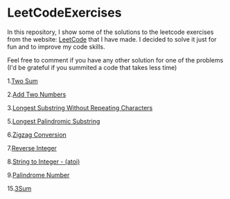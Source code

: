 # LeetCodeExercises
In this repository, I show some of the solutions to the leetcode exercises from the website: [LeetCode](https://pages.github.com/) that I have made. I decided to solve it just for fun and to improve my code skills.

Feel free to comment if you have any other solution for one of the problems (I'd be grateful if you summited a code that takes less time)


1.[Two Sum](https://leetcode.com/problems/two-sum/)

2.[Add Two Numbers](https://leetcode.com/problems/add-two-numbers/)

3.[Longest Substring Without Repeating Characters](https://leetcode.com/problems/longest-substring-without-repeating-characters/)

5.[Longest Palindromic Substring](https://leetcode.com/problems/longest-palindromic-substring/solution/)

6.[Zigzag Conversion](https://leetcode.com/problems/zigzag-conversion)

7.[Reverse Integer](https://leetcode.com/problems/reverse-integer/)

8.[String to Integer - (atoi) ](https://leetcode.com/problems/string-to-integer-atoi/)

9.[Palindrome Number](https://leetcode.com/problems/palindrome-number/)

15.[3Sum](https://leetcode.com/problems/3sum/)
